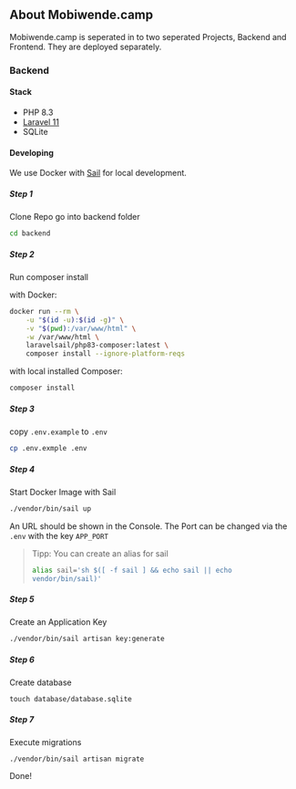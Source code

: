
## About Mobiwende.camp

Mobiwende.camp is seperated in to two seperated Projects, Backend and Frontend. They are deployed separately.

### Backend

#### Stack
- PHP 8.3
- [Laravel 11](https://laravel.com/)
- SQLite

#### Developing
We use Docker with [Sail](https://laravel.com/docs/11.x/sail#main-content) for local development.

##### Step 1
Clone Repo
go into backend folder
```bash
cd backend
```

##### Step 2
Run composer install 

with Docker:
```bash
docker run --rm \
    -u "$(id -u):$(id -g)" \
    -v "$(pwd):/var/www/html" \
    -w /var/www/html \
    laravelsail/php83-composer:latest \
    composer install --ignore-platform-reqs
```
with local installed Composer:
```bash
composer install
```


##### Step 3
copy `.env.example` to `.env`

```bash
cp .env.exmple .env
```

##### Step 4
Start Docker Image with Sail
```bash
./vendor/bin/sail up
```
An URL should be shown in the Console. The Port can be changed via the `.env` with the key `APP_PORT`

> Tipp:
> You can create an alias for sail
> ```bash
> alias sail='sh $([ -f sail ] && echo sail || echo 
> vendor/bin/sail)'
> ```

##### Step 5

Create an Application Key
```bash
./vendor/bin/sail artisan key:generate
```

##### Step 6

Create database
```
touch database/database.sqlite
```

##### Step 7

Execute migrations
```
./vendor/bin/sail artisan migrate
```

Done!
